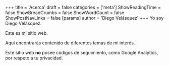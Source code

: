 +++
title = 'Acerca'
draft = false
categories = ['meta']
ShowReadingTime = false
ShowBreadCrumbs = false
ShowWordCount = false
ShowPostNavLinks = false
[params]
    author = 'Diego Velásquez'
+++
Yo soy Diego Velásquez.

Este es mi sitio web.

Aquí encontrarás contenido de diferentes temas de mi interés.

Este sitio web **no** posee códigos de seguimiento, como Google Analytics, por respeto a tu
privacidad.
